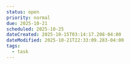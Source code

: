 ```yaml
---
status: open
priority: normal
due: 2025-10-21
scheduled: 2025-10-25
dateCreated: 2025-10-15T03:14:17.208-04:00
dateModified: 2025-10-21T22:33:09.283-04:00
tags:
  - task
---
```


